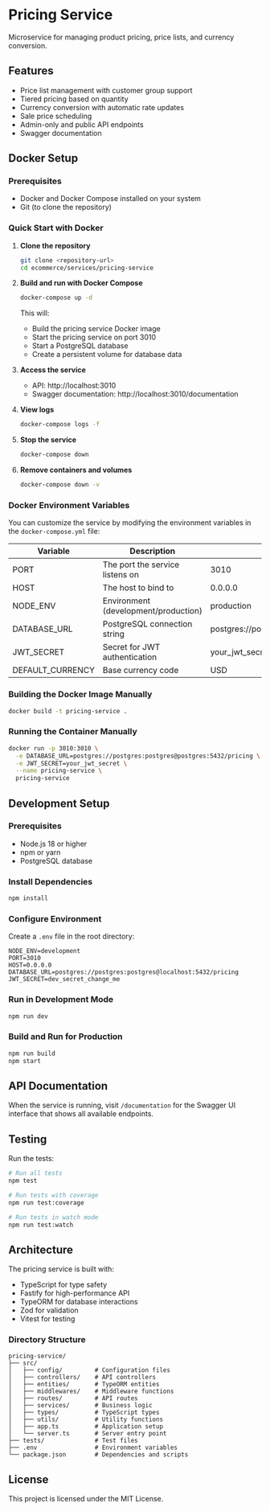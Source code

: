 # Pricing Service

Microservice for managing product pricing, price lists, and currency conversion.

## Features

- Price list management with customer group support
- Tiered pricing based on quantity
- Currency conversion with automatic rate updates
- Sale price scheduling
- Admin-only and public API endpoints
- Swagger documentation

## Docker Setup

### Prerequisites

- Docker and Docker Compose installed on your system
- Git (to clone the repository)

### Quick Start with Docker

1. **Clone the repository**

   ```bash
   git clone <repository-url>
   cd ecommerce/services/pricing-service
   ```

2. **Build and run with Docker Compose**

   ```bash
   docker-compose up -d
   ```

   This will:
   - Build the pricing service Docker image
   - Start the pricing service on port 3010
   - Start a PostgreSQL database
   - Create a persistent volume for database data

3. **Access the service**

   - API: http://localhost:3010
   - Swagger documentation: http://localhost:3010/documentation

4. **View logs**

   ```bash
   docker-compose logs -f
   ```

5. **Stop the service**

   ```bash
   docker-compose down
   ```

6. **Remove containers and volumes**

   ```bash
   docker-compose down -v
   ```

### Docker Environment Variables

You can customize the service by modifying the environment variables in the `docker-compose.yml` file:

| Variable | Description | Default |
|----------|-------------|---------|
| PORT | The port the service listens on | 3010 |
| HOST | The host to bind to | 0.0.0.0 |
| NODE_ENV | Environment (development/production) | production |
| DATABASE_URL | PostgreSQL connection string | postgres://postgres:postgres@postgres:5432/pricing |
| JWT_SECRET | Secret for JWT authentication | your_jwt_secret_change_in_production |
| DEFAULT_CURRENCY | Base currency code | USD |

### Building the Docker Image Manually

```bash
docker build -t pricing-service .
```

### Running the Container Manually

```bash
docker run -p 3010:3010 \
  -e DATABASE_URL=postgres://postgres:postgres@postgres:5432/pricing \
  -e JWT_SECRET=your_jwt_secret \
  --name pricing-service \
  pricing-service
```

## Development Setup

### Prerequisites

- Node.js 18 or higher
- npm or yarn
- PostgreSQL database

### Install Dependencies

```bash
npm install
```

### Configure Environment

Create a `.env` file in the root directory:

```
NODE_ENV=development
PORT=3010
HOST=0.0.0.0
DATABASE_URL=postgres://postgres:postgres@localhost:5432/pricing
JWT_SECRET=dev_secret_change_me
```

### Run in Development Mode

```bash
npm run dev
```

### Build and Run for Production

```bash
npm run build
npm start
```

## API Documentation

When the service is running, visit `/documentation` for the Swagger UI interface that shows all available endpoints.

## Testing

Run the tests:

```bash
# Run all tests
npm test

# Run tests with coverage
npm run test:coverage

# Run tests in watch mode
npm run test:watch
```

## Architecture

The pricing service is built with:

- TypeScript for type safety
- Fastify for high-performance API
- TypeORM for database interactions
- Zod for validation
- Vitest for testing

### Directory Structure

```
pricing-service/
├── src/
│   ├── config/         # Configuration files
│   ├── controllers/    # API controllers
│   ├── entities/       # TypeORM entities
│   ├── middlewares/    # Middleware functions
│   ├── routes/         # API routes
│   ├── services/       # Business logic
│   ├── types/          # TypeScript types
│   ├── utils/          # Utility functions
│   ├── app.ts          # Application setup
│   └── server.ts       # Server entry point
├── tests/              # Test files
├── .env                # Environment variables
└── package.json        # Dependencies and scripts
```

## License

This project is licensed under the MIT License. 